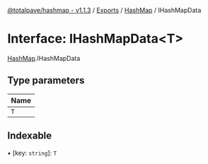 [@totalpave/hashmap - v1.1.3](../README.md) / [Exports](../modules.md) / [HashMap](../modules/HashMap.md) / IHashMapData

# Interface: IHashMapData<T\>

[HashMap](../modules/HashMap.md).IHashMapData

## Type parameters

| Name |
| :------ |
| `T` |

## Indexable

▪ [key: `string`]: `T`
